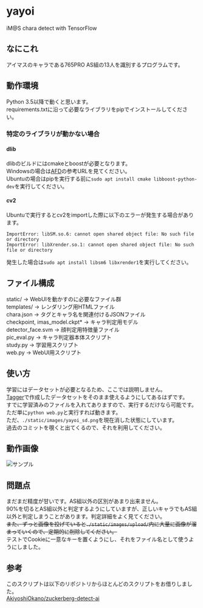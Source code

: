 # yayoi
iM@S chara detect with TensorFlow  

## なにこれ
アイマスのキャラである765PRO AS組の13人を識別するプログラムです。  

## 動作環境  
Python 3.5以降で動くと思います。  
requirements.txtに沿って必要なライブラリをpipでインストールしてください。  
### 特定のライブラリが動かない場合
#### dlib
dlibのビルドにはcmakeとboostが必要となります。  
Windowsの場合は[AFD](https://github.com/marron-akanishi/AFD)の参考URLを見てください。  
Ubuntuの場合はpipを実行する前に`sudo apt install cmake libboost-python-dev`を実行してください。  
#### cv2
Ubuntuで実行するとcv2をimportした際に以下のエラーが発生する場合があります。  
```
ImportError: libSM.so.6: cannot open shared object file: No such file or directory
ImportError: libXrender.so.1: cannot open shared object file: No such file or directory
```
発生した場合は`sudo apt install libsm6 libxrender1`を実行してください。

## ファイル構成
static/ -> WebUIを動かすのに必要なファイル群  
templates/ -> レンダリング用HTMLファイル  
chara.json -> タグとキャラ名を関連付けるJSONファイル  
checkpoint, imas_model.ckpt* -> キャラ判定用モデル  
detector_face.svm -> 顔判定用特徴量ファイル  
pic_eval.py -> キャラ判定器本体スクリプト  
study.py -> 学習用スクリプト  
web.py -> WebUI用スクリプト  

## 使い方  
学習にはデータセットが必要となるため、ここでは説明しません。  
[Tagger](https://github.com/marron-akanishi/tagger)で作成したデータセットをそのまま使えるようにしてあるはずです。  
すでに学習済みのファイルを入れてありますので、実行するだけなら可能です。  
ただ単に`python web.py`と実行すれば動きます。  
ただ、`./static/images/yayoi_sd.png`を現在消した状態にしています。  
過去のコミットを覗くと出てくるので、それを利用してください。  

## 動作画像
![サンプル](https://raw.githubusercontent.com/marron-akanishi/yayoi/master/images/detect_test.png)

## 問題点
まだまだ精度が甘いです。AS組以外の区別があまり出来ません。  
90%を切るとAS組以外と判定するようにしていますが、正しいキャラでもAS組以外と判定しまうことがあります。判定詳細をよく見てください。  
~~また、ずっと画像を投げていると`./static/images/upload/`内に大量に画像が溜まっていくので、定期的に削除してください。~~  
テストでCookieに一意なキーを置くようにし、それをファイル名として使うようにしました。  

## 参考
このスクリプトは以下のリポジトリからほとんどのスクリプトをお借りしました。  
[AkiyoshiOkano/zuckerberg-detect-ai](https://goo.gl/WBmzbt)